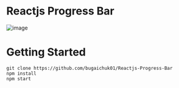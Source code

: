# Reactjs Progress Bar

![image](https://user-images.githubusercontent.com/90038064/191292992-173b1a50-9dbe-49a6-9637-14c2fbaa4da3.png)

# Getting Started

```
git clone https://github.com/bugaichuk01/Reactjs-Progress-Bar
npm install
npm start
```
